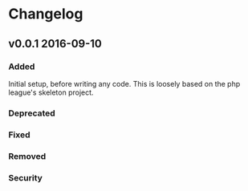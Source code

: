 # Changelog

## v0.0.1   2016-09-10
### Added

Initial setup, before writing any code. This is loosely based on the php league's skeleton project.

### Deprecated
### Fixed
### Removed
### Security

